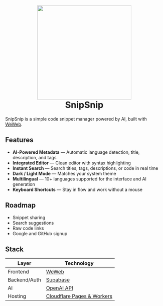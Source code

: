 # <div align="center"><img src="https://snipsnip.tools/cgi/image/snipsnip_favicon_BlWH_cMzHEbSgmezgT74f.png?width=200&quality=100&height=200" width="300"/></br>SnipSnip</div>

SnipSnip is a simple code snippet manager powered by AI, built with [WeWeb](https://weweb.io/).

## Features

- **AI-Powered Metadata** — Automatic language detection, title, description, and tags
- **Integrated Editor** — Clean editor with syntax highlighting
- **Instant Search** — Search titles, tags, descriptions, or code in real time
- **Dark / Light Mode** — Matches your system theme
- **Multilingual** — 10+ languages supported for the interface and AI generation
- **Keyboard Shortcuts** — Stay in flow and work without a mouse

## Roadmap

- Snippet sharing
- Search suggestions
- Raw code links
- Google and GitHub signup

## Stack

| Layer       | Technology |
|-------------|------------|
| Frontend    | [WeWeb](https://weweb.io/) |
| Backend/Auth| [Supabase](https://supabase.com/) |
| AI          | [OpenAI API](https://platform.openai.com/) |
| Hosting     | [Cloudflare Pages & Workers](https://pages.cloudflare.com/) |
